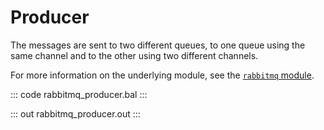 # Producer

The messages are sent to two different queues, to one queue using the same channel and to the other using two different channels.

For more information on the underlying module, see the [`rabbitmq` module](https://lib.ballerina.io/ballerinax/rabbitmq/latest).

::: code rabbitmq_producer.bal :::

::: out rabbitmq_producer.out :::

